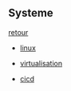 ## Systeme

[retour](../index-howto.md)

* [linux](./linux/index-linux.md)

* [virtualisation](./virtualisation/virtualisation.md)

* [cicd](./cicd/notes-cicd.md)